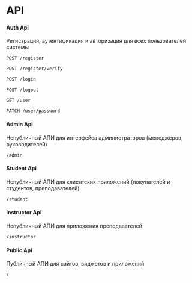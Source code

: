 # API
#### Auth Api
Регистрация, аутентификация и авторизация для всех пользователей системы
```
POST /register

POST /register/verify

POST /login

POST /logout

GET /user

PATCH /user/password
```

#### Admin Api
Непубличный АПИ для интерфейса администраторов (менеджеров, руководителей)
```
/admin
```

#### Student Api
Непубличный АПИ для клиентских приложений (покупателей и студентов, преподавателей)
```
/student
```

#### Instructor Api 
Непубличный АПИ для приложения преподавателей
```
/instructor
```

#### Public Api
Публичный АПИ для сайтов, виджетов и приложений
```
/
```

